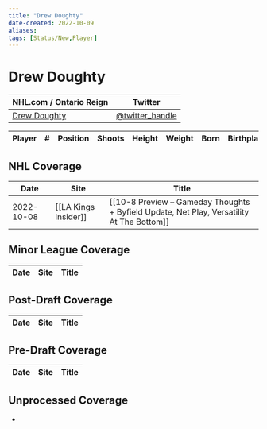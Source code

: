```yaml
---
title: "Drew Doughty"
date-created: 2022-10-09
aliases: 
tags: [Status/New,Player]
---
```


# Drew Doughty

NHL.com / Ontario Reign | Twitter
-|-
[Drew Doughty]() | [@twitter_handle](https://twitter.com/)

Player | \# | Position | Shoots | Height | Weight | Born | Birthplace | Draft 
-|-|-|-|-|-|-|-|-



## NHL  Coverage
Date | Site |  Title
---|---|---
2022-10-08 | [[LA Kings Insider]] | [[10-8 Preview – Gameday Thoughts + Byfield Update, Net Play, Versatility At The Bottom]]


## Minor League Coverage
Date | Site |  Title
---|---|---



## Post-Draft Coverage
Date | Site |  Title
---|---|---



## Pre-Draft Coverage
Date | Site |  Title
---|---|---


## Unprocessed Coverage
- 
